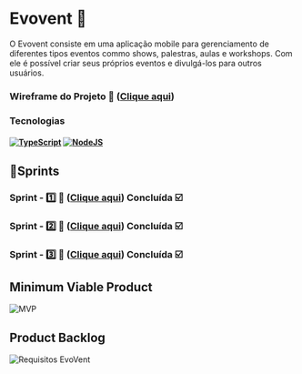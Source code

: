 # Evovent 📆
O Evovent consiste em uma aplicação mobile para gerenciamento de diferentes tipos eventos commo shows, palestras, aulas e workshops. Com ele é possível criar seus próprios eventos e divulgá-los para outros usuários. 

### Wireframe do Projeto 📱 ([Clique aqui](https://www.figma.com/design/w7HXs4N5lFd7TtLKK5ejEB/Evovent?node-id=0-1&t=CrytJP0FyBsmqIO1-1)) 

### Tecnologias

<h4 align="left">
 <a href="https://www.typescriptlang.org/" target="_blank"><img src="https://img.shields.io/badge/TypeScript-2f74c0?style=for-the-badge&logo=TypeScript&logoColor=white" alt ='TypeScript'target="_blank"></a>
 <a href="https://nodejs.org/pt-br" target="_blank"><img src="https://img.shields.io/badge/-Node-57a746?style=for-the-badge&logo=nodedotjs&logoColor=white" alt='NodeJS' target="_blank"></a>
</h4>

## 📅Sprints 

### Sprint - 1️⃣ 🎯 ([Clique aqui](https://github.com/JaovitoP/programacao-para-dispositivos-moveis-I/tree/sprint-1)) Concluída ☑️
### Sprint - 2️⃣ 🎯 ([Clique aqui](https://github.com/JaovitoP/programacao-para-dispositivos-moveis-I/tree/sprint-2)) Concluída ☑️
### Sprint - 3️⃣ 🎯 ([Clique aqui](https://github.com/JaovitoP/programacao-para-dispositivos-moveis-I/tree/sprint-3)) Concluída ☑️

## Minimum Viable Product

![MVP](https://github.com/user-attachments/assets/025950e1-3f4d-4497-90ee-16c34b41b21b)


## Product Backlog

![Requisitos EvoVent](https://github.com/user-attachments/assets/94adafc7-a0e9-4c19-a371-db6720bea898)

